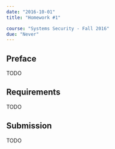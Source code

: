 ```yaml
---
date: "2016-10-01"
title: "Homework #1"

course: "Systems Security - Fall 2016"
due: "Never"
---
```


## Preface
TODO

## Requirements
TODO

## Submission
TODO